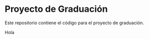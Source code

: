 # Proyecto de Graduación

Este repositorio contiene el código para el proyecto de graduación.

Hola
